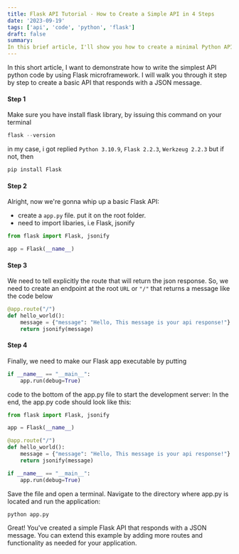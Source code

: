 ```yaml
---
title: Flask API Tutorial - How to Create a Simple API in 4 Steps
date: '2023-09-19'
tags: ['api', 'code', 'python', 'flask']
draft: false
summary: 
In this brief article, I'll show you how to create a minimal Python API using the Flask microframework. I'll provide a step-by-step walkthrough for building a basic API that returns a JSON message.
---
```


In this short article, I want to demonstrate how to write the simplest API python code by using Flask microframework.
I will walk you through it step by step to create a basic API that responds with a JSON message.

#### Step 1

Make sure you have install flask library, by issuing this command on your terminal

```python
flask --version
```

in my case, i got replied `Python 3.10.9`, `Flask 2.2.3`, `Werkzeug 2.2.3` but if not, then

```python
pip install Flask
```

#### Step 2

Alright, now we're gonna whip up a basic Flask API:

- create a `app.py` file. put it on the root folder.
- need to import libaries, i.e Flask, jsonify

```python
from flask import Flask, jsonify

app = Flask(__name__)
```

#### Step 3

We need to tell explicitly the route that will return the json response. So, we need to create an endpoint
at the root `URL` or `"/"` that returns a message like the code below

```python
@app.route("/")
def hello_world():
    message = {"message": "Hello, This message is your api response!"}
    return jsonify(message)
```

#### Step 4

Finally, we need to make our Flask app executable by putting

```python
if __name__ == "__main__":
    app.run(debug=True)
```

code to the bottom of the app.py file to start the development server:
In the end, the app.py code should look like this:

```python
from flask import Flask, jsonify

app = Flask(__name__)

@app.route("/")
def hello_world():
    message = {"message": "Hello, This message is your api response!"}
    return jsonify(message)

if __name__ == "__main__":
    app.run(debug=True)
```

Save the file and open a terminal. Navigate to the directory where app.py is located and run the application:

```python
python app.py
```

Great! You've created a simple Flask API that responds with a JSON message. You can extend this example by adding more routes and functionality as needed for your application.
